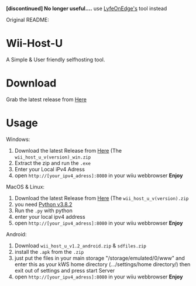 <b>[discontinued] No longer useful....</b>  use [LyfeOnEdge's](https://github.com/LyfeOnEdge/appstore-workbench) tool instead

Original README:

# Wii-Host-U
A Simple & User friendly selfhosting tool.

# Download
Grab the latest release from [Here](https://github.com/CrafterPika/Wii-Host-U/releases/latest)

# Usage
Windows:
1. Download the latest Release from [Here](https://github.com/CrafterPika/Wii-Host-U/releases/latest) (The <code>wii_host_u_v(version)_win.zip</code>
2. Extract the zip and run the <code>.exe</code>
3. Enter your Local iPv4 Adress
4. open <code>http://[your_ipv4_adress]:8080</code> in your wiiu webbrowser
<b>Enjoy</b>

MacOS & Linux:
1. Download the latest Release from [Here](https://github.com/CrafterPika/Wii-Host-U/releases/latest) (The <code>wii_host_u_v(version).zip</code>
2. you need [Python v3.8.2](https://www.python.org/downloads/release/python-382/)
3. Run the <code>.py</code> with python
4. enter your local ipv4 address
5. open <code>http://[your_ipv4_adress]:8080</code> in your wiiu webbrowser
<b>Enjoy</b>

Android:
1. Download <code>wii_host_u_v1.2_android.zip</code> & <code>sdfiles.zip</code>
2. install the <code>.apk</code> from the <code>.zip</code>
3. just put the files in your main storage "/storage/emulated/0/www" and enter this as your kWS home directory (.../settings/home directory/) then exit out of settings and press start Server
4. open <code>http://[your_ipv4_adress]:8080</code> in your wiiu webbrowser
<b>Enjoy</b>
